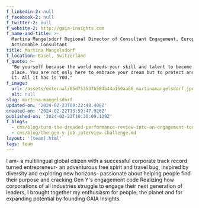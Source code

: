 ```yaml
---
f_linkedin-2: null
f_facebook-2: null
f_twitter-2: null
f_website-2: http://gaia-insights.com
f_name-and-title: >-
  Martina Mangelsdorf Regional Director of Consultant Engagement, Europe |
  Actionable Consultant
title: Martina Mangelsdorf
f_location: Basel, Switzerland
f_quote: >-
  "Be yourself because the world needs your skill and talent to become a better
  place. You are not only here to embrace your dream but to protect and defend
  it. All it has is YOU."
f_image:
  url: /assets/external/65d753537b584b44a150aa86_martinamangelsdorf.jpeg
  alt: null
slug: martina-mangelsdorf
updated-on: '2024-02-23T09:22:48.408Z'
created-on: '2024-02-22T13:59:47.926Z'
published-on: '2024-02-23T10:30:09.129Z'
f_blogs:
  - cms/blog/turn-the-dreaded-performance-review-into-an-engagement-tool.md
  - cms/blog/the-gen-y-job-interview-challenge.md
layout: '[team].html'
tags: team
---
```


I am- a multilingual global citizen with a successful corporate track record turned entrepreneur- an adventurous free spirit and travel bug, inspired by diversity and exploring new horizons- passionate about helping people find their purpose and cracking Gen Y's engagement code Realizing how corporations of all industries struggle to engage their next generation of leaders, I brought together my enthusiasm for people, the planet and for expanding potential by founding GAIA Insights.
